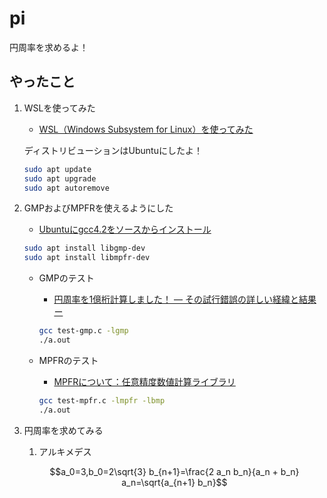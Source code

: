 # pi

円周率を求めるよ！

## やったこと

1. WSLを使ってみた
    * [WSL（Windows Subsystem for Linux）を使ってみた](https://qiita.com/Brutus/items/f26af71d3cc6f50d1640)

    ディストリビューションはUbuntuにしたよ！

    ``` sh
    sudo apt update
    sudo apt upgrade
    sudo apt autoremove
    ```

2. GMPおよびMPFRを使えるようにした
    * [Ubuntuにgcc4.2をソースからインストール](http://d.hatena.ne.jp/seinzumtode/20140730/1406702305)

    ``` sh
    sudo apt install libgmp-dev
    sudo apt install libmpfr-dev
    ```

    * GMPのテスト
        * [円周率を1億桁計算しました！ ― その試行錯誤の詳しい経緯と結果 ー](https://itchyny.hatenablog.com/entry/20120304/1330870932)

        ``` sh
        gcc test-gmp.c -lgmp
        ./a.out
        ```

    * MPFRのテスト
        * [MPFRについて：任意精度数値計算ライブラリ](https://etc2day-linux.blogspot.com/2014/06/mpfr.html)

        ``` sh
        gcc test-mpfr.c -lmpfr -lbmp
        ./a.out

        ```
3. 円周率を求めてみる
    1. アルキメデス
    ``` math
    a_0=3,b_0=2\sqrt{3}
    b_{n+1}=\frac{2 a_n b_n}{a_n + b_n}
    a_n=\sqrt{a_{n+1} b_n}
    ```